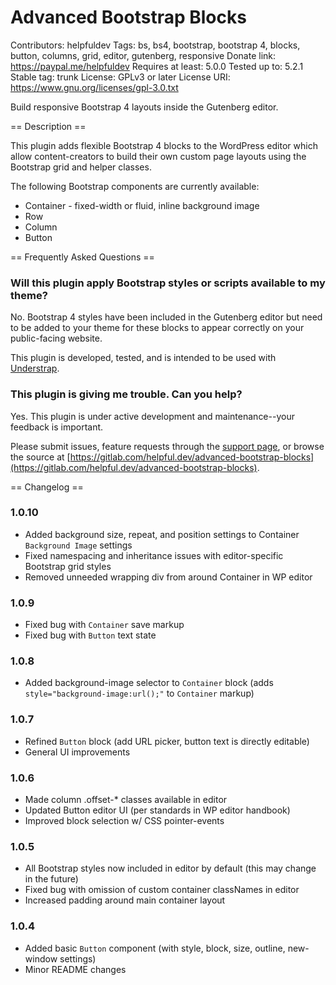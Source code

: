 # Advanced Bootstrap Blocks
Contributors: helpfuldev
Tags: bs, bs4, bootstrap, bootstrap 4, blocks, button, columns, grid, editor, gutenberg, responsive
Donate link: https://paypal.me/helpfuldev
Requires at least: 5.0.0
Tested up to: 5.2.1
Stable tag: trunk
License: GPLv3 or later
License URI: https://www.gnu.org/licenses/gpl-3.0.txt

Build responsive Bootstrap 4 layouts inside the Gutenberg editor. 

== Description ==

This plugin adds flexible Bootstrap 4 blocks to the WordPress editor which allow content-creators to build their own custom page layouts using the Bootstrap grid and helper classes.

The following Bootstrap components are currently available: 

* Container - fixed-width or fluid, inline background image
* Row
* Column
* Button

== Frequently Asked Questions == 

### Will this plugin apply Bootstrap styles or scripts available to my theme? 

No. Bootstrap 4 styles have been included in the Gutenberg editor but need to be added to your theme for these blocks to appear correctly on your public-facing website.

This plugin is developed, tested, and is intended to be used with [Understrap](https://understrap.com/). 

### This plugin is giving me trouble. Can you help?

Yes. This plugin is under active development and maintenance--your feedback is important. 

Please submit issues, feature requests through the [support page](http://wordpress.org/plugins/advanced-bootstrap-blocks), or browse the source at [https://gitlab.com/helpful.dev/advanced-bootstrap-blocks](https://gitlab.com/helpful.dev/advanced-bootstrap-blocks). 

== Changelog ==

### 1.0.10
* Added background size, repeat, and position settings to Container `Background Image` settings
* Fixed namespacing and inheritance issues with editor-specific Bootstrap grid styles
* Removed unneeded wrapping div from around Container in WP editor

### 1.0.9
* Fixed bug with `Container` save markup
* Fixed bug with `Button` text state 

### 1.0.8
* Added background-image selector to `Container` block (adds `style="background-image:url();"` to `Container` markup)

### 1.0.7
* Refined `Button` block (add URL picker, button text is directly editable)
* General UI improvements

### 1.0.6
* Made column .offset-* classes available in editor
* Updated Button editor UI (per standards in WP editor handbook)
* Improved block selection w/ CSS pointer-events

### 1.0.5
* All Bootstrap styles now included in editor by default (this may change in the future)
* Fixed bug with omission of custom container classNames in editor
* Increased padding around main container layout

### 1.0.4
* Added basic `Button` component (with style, block, size, outline, new-window settings) 
* Minor README changes